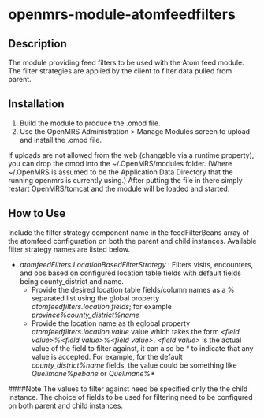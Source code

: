 openmrs-module-atomfeedfilters
==========================

Description
-----------
The module providing feed filters to be used with the Atom feed module. The filter strategies are applied
by the client to filter data pulled from parent.

Installation
------------
1. Build the module to produce the .omod file.
2. Use the OpenMRS Administration > Manage Modules screen to upload and install the .omod file.

If uploads are not allowed from the web (changable via a runtime property), you can drop the omod
into the ~/.OpenMRS/modules folder.  (Where ~/.OpenMRS is assumed to be the Application 
Data Directory that the running openmrs is currently using.)  After putting the file in there 
simply restart OpenMRS/tomcat and the module will be loaded and started.

How to Use
----------
Include the filter strategy component name in the ﻿feedFilterBeans array of the atomfeed configuration on
both the parent and child instances. Available filter strategy names are listed below.

* _atomfeedFilters.LocationBasedFilterStrategy_ : Filters visits, encounters, and obs based on configured
location table fields with default fields being county_district and name.
    * Provide the desired location table fields/column names as a % separated list using the global property
    _atomfeedfilters.location.fields_; for example _province%county_district%name_
    * Provide the location name as th eglobal property _atomfeedfilters.location.value_ value which takes the form 
    _\<field value>%\<field value>%\<field value>_. _\<field value>_ is the actual value of the field to filter against,
    it can also be _*_ to indicate that any value is accepted. For example, for the default _county_district%name_ fields,
    the value could be something like _Quelimane%pebane_ or _Quelimane%*_

####Note
The values to filter against need be specified only the the child instance. The choice of fields to be used for filtering
need to be configured on both parent and child instances.